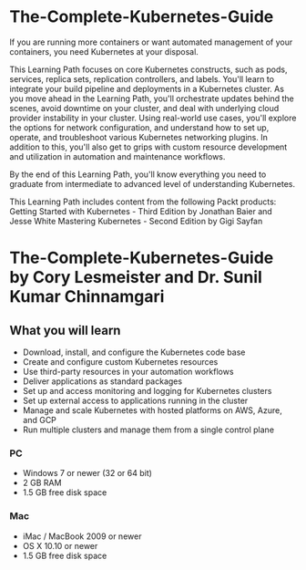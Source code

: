 # The-Complete-Kubernetes-Guide
If you are running more containers or want automated management of your containers, you need Kubernetes at your disposal. 

This Learning Path focuses on core Kubernetes constructs, such as pods, services, replica sets, replication controllers, and labels. You'll learn to integrate your build pipeline and deployments in a Kubernetes cluster. As you move ahead in the Learning Path, you'll orchestrate updates behind the scenes, avoid downtime on your cluster, and deal with underlying cloud provider instability in your cluster. Using real-world use cases, you'll explore the options for network configuration, and understand how to set up, operate, and troubleshoot various Kubernetes networking plugins. In addition to this, you'll also get to grips with custom resource development and utilization in automation and maintenance workflows.

By the end of this Learning Path, you'll know everything you need to graduate from intermediate to advanced level of understanding Kubernetes.

This Learning Path includes content from the following Packt products:
Getting Started with Kubernetes - Third Edition by Jonathan Baier and Jesse White
Mastering Kubernetes - Second Edition by Gigi Sayfan
<br>
# The-Complete-Kubernetes-Guide by **Cory Lesmeister and Dr. Sunil Kumar Chinnamgari**

## What you will learn
* Download, install, and configure the Kubernetes code base
* Create and configure custom Kubernetes resources 
* Use third-party resources in your automation workflows
* Deliver applications as standard packages
* Set up and access monitoring and logging for Kubernetes clusters
* Set up external access to applications running in the cluster
* Manage and scale Kubernetes with hosted platforms on AWS, Azure, and GCP
* Run multiple clusters and manage them from a single control plane

### PC
* Windows 7 or newer (32 or 64 bit)
* 2 GB RAM
* 1.5 GB free disk space

### Mac
* iMac / MacBook 2009 or newer
* OS X 10.10 or newer
* 1.5 GB free disk space

